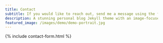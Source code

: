 ```yaml
---
title: Contact
subtitle: If you would like to reach out, send me a message using the form below.
description: A stunning personal blog Jekyll theme with an image-focused design.
featured_image: /images/demo/demo-portrait.jpg
---
```


{% include contact-form.html %}
